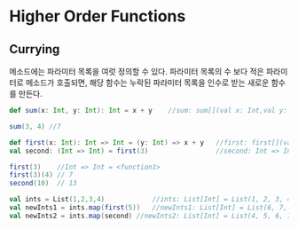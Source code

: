 # Higher Order Functions

## Currying

메소드에는 파라미터 목록을 여럿 정의할 수 있다.
파라미터 목록의 수 보다 적은 파라미터로 메소드가 호출되면, 해당 함수는 누락된 파라미터 목록을 인수로 받는 새로운 함수를 만든다.

```scala
def sum(x: Int, y: Int): Int = x + y    //sum: sum[](val x: Int,val y: Int) => Int

sum(3, 4) //7

def first(x: Int): Int => Int = (y: Int) => x + y   //first: first[](val x: Int) => Int => Int
val second: (Int => Int) = first(3)                 //second: Int => Int = <function1>

first(3)    //Int => Int = <function1>
first(3)(4) // 7
second(10)  // 13

val ints = List(1,2,3,4)            //ints: List[Int] = List(1, 2, 3, 4)
val newInts1 = ints.map(first(5))   //newInts1: List[Int] = List(6, 7, 8, 9)
val newInts2 = ints.map(second) //newInts2: List[Int] = List(4, 5, 6, 7)
```
